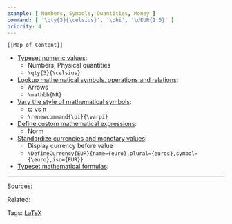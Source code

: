 ```yaml
---
example: [ Numbers, Symbols, Quantities, Money ]
command: [ '\qty{3}{\celsius}', '\phi', '\dEUR{1.5}' ]
priority: 4
---
```


```dynamic-embed
[[Map of Content]]
```


<ul class="dataview list-view-ul"><li><span><a aria-label-position="top" aria-label="notes/Typeset numeric values.md" data-href="notes/Typeset numeric values.md" href="notes/Typeset numeric values.md" class="internal-link" target="_blank" rel="noopener">Typeset numeric values</a></span>: <ul class="dataview dataview-ul dataview-result-list-ul"><li class="dataview-result-list-li"><span>Numbers, Physical quantities</span></li><li class="dataview-result-list-li"><span><code>\qty{3}{\celsius}</code></span></li></ul></li><li><span><a aria-label-position="top" aria-label="notes/Lookup mathematical symbols, operations and relations.md" data-href="notes/Lookup mathematical symbols, operations and relations.md" href="notes/Lookup mathematical symbols, operations and relations.md" class="internal-link" target="_blank" rel="noopener">Lookup mathematical symbols, operations and relations</a></span>: <ul class="dataview dataview-ul dataview-result-list-ul"><li class="dataview-result-list-li"><span>Arrows</span></li><li class="dataview-result-list-li"><span><code>\mathbb{NR}</code></span></li></ul></li><li><span><a aria-label-position="top" aria-label="notes/Vary the style of mathematical symbols.md" data-href="notes/Vary the style of mathematical symbols.md" href="notes/Vary the style of mathematical symbols.md" class="internal-link" target="_blank" rel="noopener">Vary the style of mathematical symbols</a></span>: <ul class="dataview dataview-ul dataview-result-list-ul"><li class="dataview-result-list-li"><span>ϖ vs π</span></li><li class="dataview-result-list-li"><span><code>\renewcommand{\pi}{\varpi}</code></span></li></ul></li><li><span><a aria-label-position="top" aria-label="notes/Define custom mathematical expressions.md" data-href="notes/Define custom mathematical expressions.md" href="notes/Define custom mathematical expressions.md" class="internal-link" target="_blank" rel="noopener">Define custom mathematical expressions</a></span>: <ul class="dataview dataview-ul dataview-result-list-ul"><li class="dataview-result-list-li"><span>Norm</span></li></ul></li><li><span><a aria-label-position="top" aria-label="notes/Standardize currencies and monetary values.md" data-href="notes/Standardize currencies and monetary values.md" href="notes/Standardize currencies and monetary values.md" class="internal-link" target="_blank" rel="noopener">Standardize currencies and monetary values</a></span>: <ul class="dataview dataview-ul dataview-result-list-ul"><li class="dataview-result-list-li"><span>Display currency before value</span></li><li class="dataview-result-list-li"><span><code>\DefineCurrency{EUR}{name={euro},plural={euros},symbol={\euro},iso={EUR}}</code></span></li></ul></li><li><span><a aria-label-position="top" aria-label="notes/Typeset mathematical formulas.md" data-href="notes/Typeset mathematical formulas.md" href="notes/Typeset mathematical formulas.md" class="internal-link" target="_blank" rel="noopener">Typeset mathematical formulas</a></span>: <ul class="dataview dataview-ul dataview-result-list-ul"></ul></li></ul>


---


Sources:

Related:

Tags:
[LaTeX](LaTeX.md)